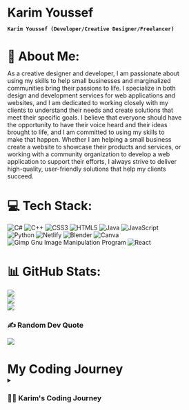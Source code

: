 # Karim Youssef

**`Karim Youssef (Developer/Creative Designer/Freelancer)`**

# 💫 About Me:
As a creative designer and developer, I am passionate about using my skills to help small businesses and marginalized communities bring their passions to life. I specialize in both design and development services for web applications and websites, and I am dedicated to working closely with my clients to understand their needs and create solutions that meet their specific goals. I believe that everyone should have the opportunity to have their voice heard and their ideas brought to life, and I am committed to using my skills to make that happen. Whether I am helping a small business create a website to showcase their products and services, or working with a community organization to develop a web application to support their efforts, I always strive to deliver high-quality, user-friendly solutions that help my clients succeed.


# 💻 Tech Stack:
![C#](https://img.shields.io/badge/c%23-%23239120.svg?style=for-the-badge&logo=c-sharp&logoColor=white) ![C++](https://img.shields.io/badge/c++-%2300599C.svg?style=for-the-badge&logo=c%2B%2B&logoColor=white) ![CSS3](https://img.shields.io/badge/css3-%231572B6.svg?style=for-the-badge&logo=css3&logoColor=white) ![HTML5](https://img.shields.io/badge/html5-%23E34F26.svg?style=for-the-badge&logo=html5&logoColor=white) ![Java](https://img.shields.io/badge/java-%23ED8B00.svg?style=for-the-badge&logo=java&logoColor=white) ![JavaScript](https://img.shields.io/badge/javascript-%23323330.svg?style=for-the-badge&logo=javascript&logoColor=%23F7DF1E) ![Python](https://img.shields.io/badge/python-3670A0?style=for-the-badge&logo=python&logoColor=ffdd54) ![Netlify](https://img.shields.io/badge/netlify-%23000000.svg?style=for-the-badge&logo=netlify&logoColor=#00C7B7) ![Blender](https://img.shields.io/badge/blender-%23F5792A.svg?style=for-the-badge&logo=blender&logoColor=white) ![Canva](https://img.shields.io/badge/Canva-%2300C4CC.svg?style=for-the-badge&logo=Canva&logoColor=white) ![Gimp Gnu Image Manipulation Program](https://img.shields.io/badge/Gimp-657D8B?style=for-the-badge&logo=gimp&logoColor=FFFFFF) ![React](https://img.shields.io/badge/react-%2320232a.svg?style=for-the-badge&logo=react&logoColor=%2361DAFB)
# 📊 GitHub Stats:
![](https://github-readme-stats.vercel.app/api?username=KYoussefTech&theme=dark&hide_border=false&include_all_commits=true&count_private=false)<br/>
![](https://github-readme-streak-stats.herokuapp.com/?user=KYoussefTech&theme=dark&hide_border=false)<br/>
![](https://github-readme-stats.vercel.app/api/top-langs/?username=KYoussefTech&theme=dark&hide_border=false&include_all_commits=true&count_private=false&layout=compact)

### ✍️ Random Dev Quote
![](https://quotes-github-readme.vercel.app/api?type=vetical&theme=radical)

# My Coding Journey

<details>
 <summary><h3>👨‍💻 Karim's Coding Journey</h3></summary>

As a young software developer, my coding journey has been filled with ups and downs, but I have always been driven by my passion for technology and my desire to create solutions that make a difference. I remember the first time I wrote my own program, a simple calculator app, and seeing it come to life on my screen. It was a moment of pure excitement and accomplishment that sparked a fire within me. From then on, I was hooked. I spent countless hours learning new languages and frameworks, building projects, and seeking out opportunities to grow and improve my skills. And through hard work and determination, I was able to land my first software development job, where I have been able to learn from some of the best in the industry and make a real impact on the projects I work on. Looking back on my journey, I am grateful for every challenge and obstacle I faced, as they have helped shape me into the software developer I am today. And I am excited to see where my love of coding will take me in the future.

 
<div class="container">
  <div class="timeline">
    <ul>
      <li>
        <div class="timeline-content">
          <h3 class="date">20th may, 2010</h3>
          <h1>Heading 1</h1>
          <p>Lorem ipsum dolor sit amet consectetur adipisicing elit. Consectetur tempora ab laudantium voluptatibus aut eos placeat laborum, quibusdam exercitationem labore.</p>
        </div>
      </li>
      <li>
        <div class="timeline-content">
          <h3 class="date">20th may, 2010</h3>
          <h1>Heading 2</h1>
          <p>Lorem ipsum dolor sit amet consectetur adipisicing elit. Consectetur tempora ab laudantium voluptatibus aut eos placeat laborum, quibusdam exercitationem labore.</p>
        </div>
      </li>
      <li>
        <div class="timeline-content">
          <h3 class="date">20th may, 2010</h3>
          <h1>Heading 3</h1>
          <p>Lorem ipsum dolor sit amet consectetur adipisicing elit. Consectetur tempora ab laudantium voluptatibus aut eos placeat laborum, quibusdam exercitationem labore.</p>
        </div>
      </li>
      <li>
        <div class="timeline-content">
          <h3 class="date">20th may, 2010</h3>
          <h1>Heading 4</h1>
          <p>Lorem ipsum dolor sit amet consectetur adipisicing elit. Consectetur tempora ab laudantium voluptatibus aut eos placeat laborum, quibusdam exercitationem labore.</p>
        </div>
      </li>
    </ul>
  </div>
</div>
 
 <style
 >@import url("https://fonts.googleapis.com/css2?family=Montserrat:wght@300;500&display=swap");
* {
  margin: 0;
  padding: 0;
  box-sizing: border-box;
}
html {
  font-family: "Montserrat";
}
.container {
  min-height: 100vh;
  width: 100%;
  display: flex;
  align-items: center;
  justify-content: center;
  padding: 100px 0;
  background-color: #111;
}
.timeline {
  width: 80%;
  height: auto;
  max-width: 800px;
  margin: 0 auto;
  position: relative;
}

.timeline ul {
  list-style: none;
}
.timeline ul li {
  padding: 20px;
  background-color: #1e1f22;
  color: white;
  border-radius: 10px;
  margin-bottom: 20px;
}
.timeline ul li:last-child {
  margin-bottom: 0;
}
.timeline-content h1 {
  font-weight: 500;
  font-size: 25px;
  line-height: 30px;
  margin-bottom: 10px;
}
.timeline-content p {
  font-size: 16px;
  line-height: 30px;
  font-weight: 300;
}
.timeline-content .date {
  font-size: 12px;
  font-weight: 300;
  margin-bottom: 10px;
  letter-spacing: 2px;
}
@media only screen and (min-width: 768px) {
  .timeline:before {
    content: "";
    position: absolute;
    top: 0;
    left: 50%;
    transform: translateX(-50%);
    width: 2px;
    height: 100%;
    background-color: gray;
  }
  .timeline ul li {
    width: 50%;
    position: relative;
    margin-bottom: 50px;
  }
  .timeline ul li:nth-child(odd) {
    float: left;
    clear: right;
    transform: translateX(-30px);
    border-radius: 20px 0px 20px 20px;
  }
  .timeline ul li:nth-child(even) {
    float: right;
    clear: left;
    transform: translateX(30px);
    border-radius: 0px 20px 20px 20px;
  }
  .timeline ul li::before {
    content: "";
    position: absolute;
    height: 20px;
    width: 20px;
    border-radius: 50%;
    background-color: gray;
    top: 0px;
  }
  .timeline ul li:nth-child(odd)::before {
    transform: translate(50%, -50%);
    right: -30px;
  }
  .timeline ul li:nth-child(even)::before {
    transform: translate(-50%, -50%);
    left: -30px;
  }
  .timeline-content .date {
    position: absolute;
    top: -30px;
  }
  .timeline ul li:hover::before {
    background-color: aqua;
  }
}
</style>
 
 ---
[![](https://visitcount.itsvg.in/api?id=KYoussefTech&icon=0&color=8)](https://visitcount.itsvg.in)

<!-- Proudly created with GPRM ( https://gprm.itsvg.in ) -->
